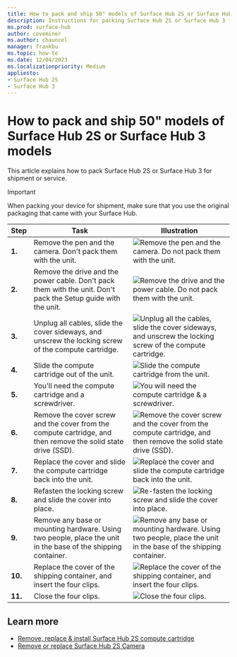 ```yaml
---
title: How to pack and ship 50" models of Surface Hub 2S or Surface Hub 3 models
description: Instructions for packing Surface Hub 2S or Surface Hub 3 for shipment or service.
ms.prod: surface-hub
author: coveminer
ms.author: chauncel
manager: frankbu
ms.topic: how-to
ms.date: 12/04/2023
ms.localizationpriority: Medium
appliesto:
- Surface Hub 2S
- Surface Hub 3
---
```


# How to pack and ship 50" models of Surface Hub 2S or Surface Hub 3 models

This article explains how to pack Surface Hub 2S or Surface Hub 3 for shipment or service.

>[!IMPORTANT]  
>When packing your device for shipment, make sure that you use the original packaging that came with your Surface Hub.  

| Step  |    Task                                                                                                                                             |    Illustration   |
| - | ----------------------------------------------------------------------------------------------------------------------------------------------- | ----- |
| **1.**  | Remove the pen and the camera. Don't pack them with the unit.                                                   | ![Remove the pen and the camera. Do not pack them with the unit.](images/surface-hub-2s-repack-2.png) |
| **2.**  | Remove the drive and the power cable. Don't pack them with the unit. Don't pack the Setup guide with the unit. | ![Remove the drive and the power cable. Do not pack them with the unit.](images/surface-hub-2s-repack-3.png) |
| **3.**  | Unplug all cables, slide the cover sideways, and unscrew the locking screw of the compute cartridge.             | ![Unplug all the cables, slide the cover sideways, and unscrew the locking screw of the compute cartridge.](images/surface-hub-2s-repack-5.png) |
| **4.**  | Slide the compute cartridge out of the unit.                                                                     | ![Slide the compute cartridge from the unit.](images/surface-hub-2s-repack-6.png) |
| **5.**  | You'll need the compute cartridge and a screwdriver.                                                           | ![You will need the compute cartridge & a screwdriver.](images/surface-hub-2s-repack-7.png)|
| **6.**  | Remove the cover screw and the cover from the compute cartridge, and then remove the solid state drive (SSD).    | ![Remove the cover screw and the cover from the compute cartridge, and then remove the solid state drive (SSD).](images/surface-hub-2s-repack-8.png)|
| **7.** | Replace the cover and slide the compute cartridge back into the unit.                                             | ![Replace the cover and slide the compute cartridge back into the unit.](images/surface-hub-2s-repack-9.png)|
| **8.**  | Refasten the locking screw and slide the cover into place.                                                      | ![Re-fasten the locking screw and slide the cover into place.](images/surface-hub-2s-repack-10.png)|
| **9.**  | Remove any base or mounting hardware. Using two people, place the unit in the base of the shipping container.    | ![Remove any base or mounting hardware. Using two people, place the unit in the base of the shipping container.](images/surface-hub-2s-repack-11.png)|
| **10.** | Replace the cover of the shipping container, and insert the four clips.                                          | ![Replace the cover of the shipping container, and insert the four clips.](images/surface-hub-2s-repack-12.png)|
| **11.** | Close the four clips.                                                                                            | ![Close the four clips.](images/surface-hub-2s-repack-13.png)|

## Learn more

- [Remove, replace & install Surface Hub 2S compute cartridge](surface-hub-2s-replace-cartridge.md)
- [Remove or replace Surface Hub 2S Camera](surface-hub-2s-replace-camera.md)